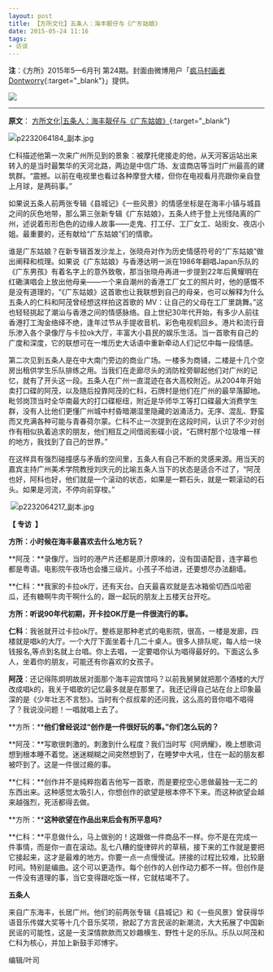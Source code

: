 ```yaml
---
layout: post
title: 【方所文化】五条人：海丰靓仔与《广东姑娘》
date: 2015-05-24 11:16
tags:
- 访谈
---
```

**注**：《方所》2015年5—6月刊 第24期。封面由微博用户「[疯马村画者Dontworry](https://weibo.com/5339002071/JoSJjm4rc?type=repost#_rnd1603775237455){:target="_blank"}」提供。

![]({{site.cdn}}/assets/imgs/fangsuo2015-05&06.jpg)

<hr class="stylish">

**原文**：
[方所文化|五条人：海丰靓仔与《广东姑娘》](http://www.fangsuo.com/Home/Active/details?id=104){:target="_blank"}

![p2232064184_副本.jpg](http://www.fangsuo.com/Public/Upload/ueditor/201612281482916448962798.jpg "201612281482916448962798.jpg")

仁科描述他第一次来广州所见到的景象：被摩托佬接走的他，从天河客运站出来 转入的是当时最繁华的天河北路，两边是中信广场、友谊商店等当时广州最高的建筑群。“震撼。以前在电视里也看过各种摩登大楼，但你在电视看月亮跟你亲自登上月球，是两码事。”

如果说五条人前两张专辑《县城记》《一些风景》的情感坐标是在海丰小镇与城县之间的灰色地带，那么第三张新专辑《广东姑娘》，五条人终于登上光怪陆离的广州，述说着形形色色的边缘人故事——走鬼、打工仔、工厂女工、站街女、夜店小姐。最重要的，还有献给“广东姑娘”们的情歌。

谁是广东姑娘？在新专辑首发沙龙上，张晓舟对作为历史情感符号的“广东姑娘”做出阐释和梳理。如果说《广东姑娘》与香港达明一派在1986年翻唱Japan乐队的《广东男孩》有着名字上的意外致敬，那当张晓舟再进一步提到22年后黄耀明在红磡演唱会上放出他母亲——一个来自潮州的香港工厂女工的照片时，他的感慨不是没有道理的，“《广东姑娘》这首歌也让我联想到自己的母亲，也可以解释为什么五条人的仁科和阿茂曾经想这样拍这首歌的 MV：让自己的父母在工厂里跳舞。”这也轻轻挑起了潮汕与香港之间的情感脉络。自上世纪30年代开始，有多少人前往香港打工淘金络绎不绝，逢年过节从手提收音机、彩色电视机回乡。港片和流行音乐渗入各个录像厅与卡拉ok大厅，丰富大小县民的娱乐生活。当一首歌有自己的广度和深度，它的联想可在一堆历史大话语中重新牵动人们记忆中每一段情感。

第二次见到五条人是在中大南门旁边的商业广场。一楼多为商铺，二楼是十几个空房出租供学生乐队排练之用。当我们在走廊尽头的消防栓旁聊起他们对广州的记忆，就有了开头这一段。五条人在广州一直混迹在各大高校附近。从2004年开始卖打口碟的阿茂，以及随后投靠阿茂的仁科，石牌村是他们在广州的最早落脚地。毗邻岗顶当时全华南最大的打口碟枢纽，附近是华师华工等打口碟最大消费学生群，没有人比他们更懂广州城中村昏暗潮湿里隐藏的汹涌活力。无序、混乱、野蛮而又充满各种可能与青春荷尔蒙。仁科不止一次提到在这段时间，认识了不少对创作有相似执着追求的朋友，他们相互之间借阅影碟小说，“石牌村那个垃圾堆一样的地方，我找到了自己的世界。”

在这样具有强烈碰撞感与矛盾的空间里，五条人有自己不断的灵感来源。用当天的嘉宾主持广州美术学院教授刘庆元的比喻五条人当下的状态是适合不过了，“阿茂也好，阿科也好，他们就是一个滚动的状态，如果是一颗石头，就是一颗滚动的石头。如果是河流，不停向前穿梭。”

 ![p2232064217_副本.jpg](http://www.fangsuo.com/Public/Upload/ueditor/201612281482916459132012.jpg "201612281482916459132012.jpg")

**【 专访  】**

**方所：小时候在海丰最喜欢去什么地方玩？**

**阿茂：**录像厅。当时的港产片还都是原汁原味的，没有国语配音，连字幕也都是粤语。电影院午夜场也会播三级片。小孩子不给进，还要想尽办法翻墙。

**仁科：**我家的卡拉ok厅，还有天台。白天最喜欢就是去冰箱偷切西瓜哈密瓜，还有糖啊牛肉干啊什么的，跟一起玩的朋友上五楼天台开吃。

**方所：听说90年代初期，开卡拉OK厅是一件很流行的事。**

**仁科**：我爸就开过卡拉ok厅。整栋是那种老式的电影院，很高，一楼是发廊，四楼就是唱k的大厅。一个大厅下面坐着十几二十桌人。很多人排队呢，每人给一块钱报名,等点到名就上台唱。你上去唱，一定要唱你认为唱得最好的。下面这么多人，坐着你的朋友，可能还有你喜欢的女孩子。

**阿茂**：还记得陈炯明故居对面那个海丰迎宾馆吗？以前我舅舅就把那个酒楼的大厅改成唱k的，我关于唱歌的记忆最多就是在那里了。我还记得自己站在台上印象最深的是《少年壮志不言愁》。当时有个叔叔辈的还问我，这么高的音你唱不唱得了？我说没问题！一唱就唱上去了。

**方所：****他们曾经说过“创作是一件很好玩的事。”你们怎么玩的？**

**阿茂：**写歌很刺激的。刺激到什么程度？我们当时写《阿炳耀》，晚上想歌词想到根本睡不着觉。迷迷糊糊之间突然想到了，在睡梦中大吼，住在一起的朋友都被吓到了。这是一件很过瘾的事。

**仁科：**创作并不是纯粹抱着吉他写一首歌，而是要挖空心思做最独一无二的东西出来。这种感觉太吸引人，你想创作的欲望是根本停不下来。而这种欲望会越来越强烈，死活都得去做。

**方所：****这种欲望在作品出来后会有所平息吗?**

**仁科：**平息做什么，马上做别的！这跟做一件商品不一样。你不是在完成一件事情，而是你一直在滚动。乱七八糟的旋律碎片的草稿，接下来的工作就是要把它接起来，这才是最难的地方。你要一点一点慢慢试。拼接的过程比较难，比较磨时间。特别是编曲。这个可以更造作。每个创作的人创作动力都不一样。但创作是一件没有道理的事，当它变得跟吃饭一样，它就枯竭不了。

**五条人**

来自广东海丰，长居广州。他们的前两张专辑《县城记》和《一些风景》曾获得华语音乐传媒大奖等十几个音乐奖项，掀起了方言民谣的新潮流，大大拓展了中国新民谣的可能性，这是一支深情款款而又妙趣横生、野性十足的乐队。乐队以阿茂和仁科为核心，并加上新鼓手邓博宇。

编辑/叶司
